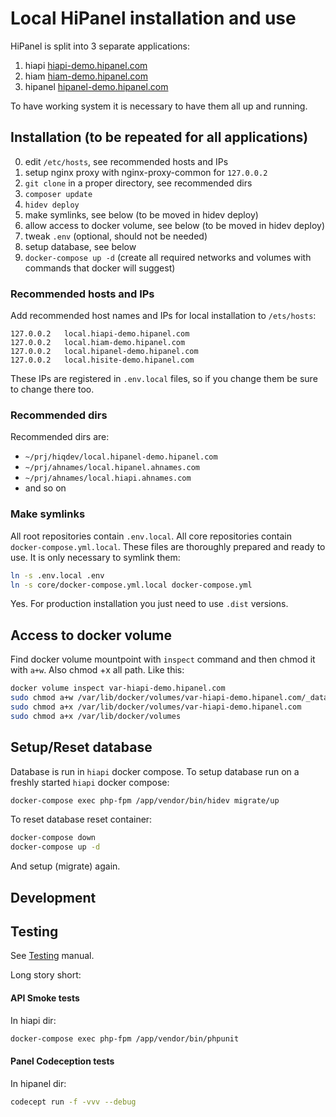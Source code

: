 # Local HiPanel installation and use

HiPanel is split into 3 separate applications:

1. hiapi     [hiapi-demo.hipanel.com]
2. hiam       [hiam-demo.hipanel.com]
3. hipanel [hipanel-demo.hipanel.com]

[hiapi-demo.hipanel.com]:     https://git.hiqdev.com/hiqdev/hiapi-demo.hipanel.com
[hiam-demo.hipanel.com]:       https://git.hiqdev.com/hiqdev/hiam-demo.hipanel.com
[hipanel-demo.hipanel.com]: https://git.hiqdev.com/hiqdev/hipanel-demo.hipanel.com

To have working system it is necessary to have them all up and running.

## Installation (to be repeated for all applications)

0. edit `/etc/hosts`, see recommended hosts and IPs
1. setup nginx proxy with nginx-proxy-common for `127.0.0.2`
2. `git clone` in a proper directory, see recommended dirs
3. `composer update`
4. `hidev deploy`
5. make symlinks, see below (to be moved in hidev deploy)
6. allow access to docker volume, see below (to be moved in hidev deploy)
7. tweak `.env` (optional, should not be needed)
8. setup database, see below
9. `docker-compose up -d` (create all required networks and volumes with commands that docker will suggest)

### Recommended hosts and IPs

Add recommended host names and IPs for local installation to `/ets/hosts`:

```hosts
127.0.0.2   local.hiapi-demo.hipanel.com
127.0.0.2   local.hiam-demo.hipanel.com
127.0.0.2   local.hipanel-demo.hipanel.com
127.0.0.2   local.hisite-demo.hipanel.com
```

These IPs are registered in `.env.local` files, so if you change them be sure
to change there too.

### Recommended dirs

Recommended dirs are:

- `~/prj/hiqdev/local.hipanel-demo.hipanel.com`
- `~/prj/ahnames/local.hipanel.ahnames.com`
- `~/prj/ahnames/local.hiapi.ahnames.com`
- and so on

### Make symlinks

All root repositories contain `.env.local`.
All core repositories contain `docker-compose.yml.local`.
These files are thoroughly prepared and ready to use.
It is only necessary to symlink them:

```sh
ln -s .env.local .env                            
ln -s core/docker-compose.yml.local docker-compose.yml
```

Yes. For production installation you just need to use `.dist` versions.

## Access to docker volume

Find docker volume mountpoint with `inspect` command and then chmod it with `a+w`.
Also chmod +x all path. Like this:

```sh
docker volume inspect var-hiapi-demo.hipanel.com
sudo chmod a+w /var/lib/docker/volumes/var-hiapi-demo.hipanel.com/_data
sudo chmod a+x /var/lib/docker/volumes/var-hiapi-demo.hipanel.com
sudo chmod a+x /var/lib/docker/volumes
```

## Setup/Reset database

Database is run in `hiapi` docker compose.
To setup database run on a freshly started `hiapi` docker compose:

```sh
docker-compose exec php-fpm /app/vendor/bin/hidev migrate/up
```

To reset database reset container:

```sh
docker-compose down
docker-compose up -d
```

And setup (migrate) again.

## Development


## Testing

See [Testing] manual.

[Testing]: Testing.md

Long story short:

#### API Smoke tests

In hiapi dir:

```sh
docker-compose exec php-fpm /app/vendor/bin/phpunit
```

#### Panel Codeception tests

In hipanel dir:

```sh
codecept run -f -vvv --debug
```
